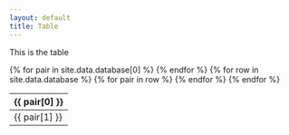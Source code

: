 ```yaml
---
layout: default
title: Table
---
```


This is the table

<!--Static table-->
<table id="datatable" class="display">
	<thead>
		<tr>
			{% for pair in site.data.database[0] %}
				<th>{{ pair[0] }}</th>
			{% endfor %}
		</tr>
	</thead>
	<tbody>
	{% for row in site.data.database %}
		<tr>
			{% for pair in row %}
				<td>{{ pair[1] }}</td>
			{% endfor %}
		</tr>
	{% endfor %}
	</tbody>
</table>

<!--Dynamic table-->
<script>
$('#datatable').DataTable({
	initComplete: function () {
		this.api()
			.columns()
			.every(function () {
				var column = this;
 
				// Create select element and listener
				var select = $('<select><option value=""></option></select>')
				.appendTo($(column.header()).empty())
				.on('change', function () {
							column
							.search($(this).val(), {exact: true})
							.draw();
				});
 
				// Add list of options
				column
					.data()
					.unique()
					.sort()
					.each(function (d, j) {
						select.append(
							'<option value="' + d + '">' + d + '</option>'
						);
					});
			});
	}
});
</script>